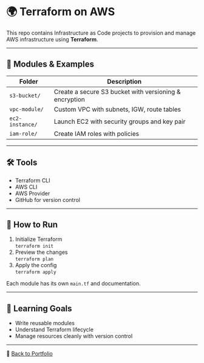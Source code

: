 # 🌍 Terraform on AWS

This repo contains Infrastructure as Code projects to provision and manage AWS infrastructure using **Terraform**.

---

## 📁 Modules & Examples

| Folder | Description |
|--------|-------------|
| `s3-bucket/`       | Create a secure S3 bucket with versioning & encryption |
| `vpc-module/`      | Custom VPC with subnets, IGW, route tables |
| `ec2-instance/`    | Launch EC2 with security groups and key pair |
| `iam-role/`        | Create IAM roles with policies |

---

## 🛠️ Tools

- Terraform CLI
- AWS CLI
- AWS Provider
- GitHub for version control

---

## 🚀 How to Run

1. Initialize Terraform  
   `terraform init`
2. Preview the changes  
   `terraform plan`
3. Apply the config  
   `terraform apply`

Each module has its own `main.tf` and documentation.

---

## 🎯 Learning Goals

- Write reusable modules
- Understand Terraform lifecycle
- Manage resources cleanly with version control

---

🔗 [Back to Portfolio](https://kislaya-aws-architect.github.io)
